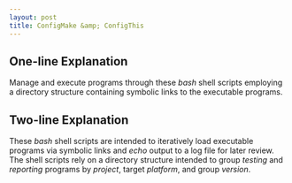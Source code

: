 ```yaml
---
layout: post
title: ConfigMake &amp; ConfigThis
---
```


<h2>One-line Explanation</h2>

<p>
  Manage and execute programs through these <I>bash</I> shell scripts
  employing a directory structure containing symbolic links to the executable programs.
</p>

<h2>Two-line Explanation</h2>

<p>
  These <I>bash</I> shell scripts are intended to iteratively load executable programs
  via symbolic links and <I>echo</I> output to a log file for later review.
  The shell scripts rely on a directory structure intended to group <i>testing</i> and
  <i>reporting</i> programs by <I>project</I>, target <I>platform</I>,
  and group <I>version</I>.
</p>
